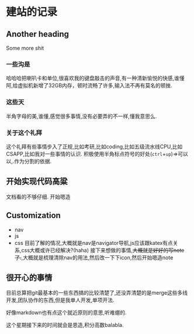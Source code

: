 # 建站的记录
## Another heading

Some more shit
### 一些沟是
哈哈哈把喇叭卡和单位,很喜欢我的键盘敲击的声音,有一种清新愉悦的快感,谁懂阿,给虚拟机新增了32GB内存，顿时流畅了许多,输入法不再有莫名的顿挫.
### 这些天
半角字母的美,谁懂,感觉很多事情,没有必要弄的不一样,懂我意思么.
### 关于这个礼拜
这个礼拜有些事情步入了正规,比如考研,比如coding,比如五级流水线CPU,比如CSAPP,比如我对一些事情的认识.
积极使用半角标点符号的好处(`ctrl`+`up`)=>可以以,.作为分割的依据.
## 开始实现代码高粱
文档看的不够仔细.
开始嗯造
## Customization
 - nav
 - js
 - css
 目前了解的情况,大概就是nav是navigator导航,js应该跟katex有点关系,css大概或许已经解决?(haha)
接下来想做的事情,~~大概就是好好的写note了.~~,大概就是梳理清除nav的用法,然后改一下下icon,然后开始嗯造note
## 很开心的事情
目前总算把git最基本的一些东西搞的比较清楚了,还没弄清楚的是merge这些多线开发,团队协作的东西,但是我单人开发,单项开法.

好像markdown也有点这个就近原则的意思,听难绷的.

这个星期接下来的时间就会是恩造,积分高数balabla.